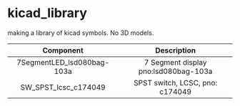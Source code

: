 # kicad_library
making a library of kicad symbols. No 3D models.

|        **Component**       |            **Description**           |
|:--------------------------:|:------------------------------------:|
| 7SegmentLED_lsd080bag-103a | 7 Segment display pno:lsd080bag-103a |
|    SW_SPST_lcsc_c174049    |    SPST switch, LCSC, pno: c174049   |
